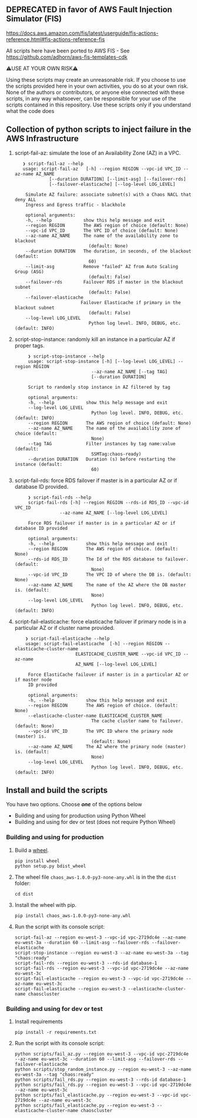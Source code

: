 ## DEPRECATED in favor of AWS Fault Injection Simulator (FIS)

https://docs.aws.amazon.com/fis/latest/userguide/fis-actions-reference.html#fis-actions-reference-fis

All scripts here have been ported to AWS FIS - See https://github.com/adhorn/aws-fis-templates-cdk

⚠️USE AT YOUR OWN RISK⚠️

Using these scripts may create an unreasonable risk. If you choose to use the scripts provided here in your own activities, you do so at your own risk.
None of the authors or contributors, or anyone else connected with these scripts, in any way whatsoever, can be responsible for your use of the scripts contained in this repository.
Use these scripts only if you understand what the code does

## Collection of python scripts to inject failure in the AWS Infrastructure

1. script-fail-az: simulate the lose of an Availability Zone (AZ) in a VPC.

     ```shell
        ❯ script-fail-az --help
        usage: script-fail-az   [-h] --region REGION --vpc-id VPC_ID --az-name AZ_NAME
                  [--duration DURATION] [--limit-asg] [--failover-rds]
                  [--failover-elasticache] [--log-level LOG_LEVEL]

         Simulate AZ failure: associate subnet(s) with a Chaos NACL that deny ALL
         Ingress and Egress traffic - blackhole

         optional arguments:
         -h, --help            show this help message and exit
         --region REGION       The AWS region of choice (default: None)
         --vpc-id VPC_ID       The VPC ID of choice (default: None)
         --az-name AZ_NAME     The name of the availability zone to blackout
                                 (default: None)
         --duration DURATION   The duration, in seconds, of the blackout (default:
                                 60)
         --limit-asg           Remove "failed" AZ from Auto Scaling Group (ASG)
                                 (default: False)
         --failover-rds        Failover RDS if master in the blackout subnet
                                 (default: False)
         --failover-elasticache
                              Failover Elasticache if primary in the blackout subnet
                                 (default: False)
         --log-level LOG_LEVEL
                                 Python log level. INFO, DEBUG, etc. (default: INFO)
    ```

2. script-stop-instance: randomly kill an instance in a particular AZ if proper tags.

    ```shell
         ❯ script-stop-instance --help
         usage: script-stop-instance [-h] [--log-level LOG_LEVEL] --region REGION
                                 --az-name AZ_NAME [--tag TAG]
                                 [--duration DURATION]

         Script to randomly stop instance in AZ filtered by tag

         optional arguments:
         -h, --help            show this help message and exit
         --log-level LOG_LEVEL
                                 Python log level. INFO, DEBUG, etc. (default: INFO)
         --region REGION       The AWS region of choice (default: None)
         --az-name AZ_NAME     The name of the availability zone of choice (default:
                                 None)
         --tag TAG             Filter instances by tag name:value (default:
                                 SSMTag:chaos-ready)
         --duration DURATION   Duration (s) before restarting the instance (default:
                                 60)
    ```

3. script-fail-rds: force RDS failover if master is in a particular AZ or if database ID provided.

    ```shell
         ❯ script-fail-rds --help
         script-fail-rds [-h] --region REGION --rds-id RDS_ID --vpc-id VPC_ID
                     --az-name AZ_NAME [--log-level LOG_LEVEL]

         Force RDS failover if master is in a particular AZ or if database ID provided

         optional arguments:
         -h, --help            show this help message and exit
         --region REGION       The AWS region of choice. (default: None)
         --rds-id RDS_ID       The Id of the RDS database to failover. (default:
                                 None)
         --vpc-id VPC_ID       The VPC ID of where the DB is. (default: None)
         --az-name AZ_NAME     The name of the AZ where the DB master is. (default:
                                 None)
         --log-level LOG_LEVEL
                                 Python log level. INFO, DEBUG, etc. (default: INFO)
    ```

4. script-fail-elasticache: force elasticache failover if primary node is in a particular AZ or if cluster name provided.

    ```shell
        ❯ script-fail-elasticache --help
        usage: script-fail-elasticache  [-h] --region REGION --elasticache-cluster-name
                           ELASTICACHE_CLUSTER_NAME --vpc-id VPC_ID --az-name
                           AZ_NAME [--log-level LOG_LEVEL]

         Force ElastiCache failover if master is in a particular AZ or if master node
         ID provided

         optional arguments:
         -h, --help            show this help message and exit
         --region REGION       The AWS region of choice. (default: None)
         --elasticache-cluster-name ELASTICACHE_CLUSTER_NAME
                                 The cache cluster name to failover. (default: None)
         --vpc-id VPC_ID       The VPC ID where the primary node (master) is.
                                 (default: None)
         --az-name AZ_NAME     The AZ where the primary node (master) is. (default:
                                 None)
         --log-level LOG_LEVEL
                                 Python log level. INFO, DEBUG, etc. (default: INFO)
    ```

## Install and build the scripts

You have two options. Choose _**one**_ of the options below

* Building and using for production using Python Wheel
* Building and using for dev or test (does not require Python Wheel)

### Building and using for production

1. Build a [wheel][wheel].

   ```shell
   pip install wheel
   python setup.py bdist_wheel
   ```

1. The wheel file `chaos_aws-1.0.0-py3-none-any.whl` is in the the `dist` folder:

   ```shell
   cd dist
   ```

1. Install the wheel with pip.

   ```shell
   pip install chaos_aws-1.0.0-py3-none-any.whl
   ```

1. Run the script with its console script:

   ```shell
   script-fail-az --region eu-west-3 --vpc-id vpc-2719dc4e --az-name eu-west-3a --duration 60 --limit-asg --failover-rds --failover-elasticache
   script-stop-instance --region eu-west-3 --az-name eu-west-3a --tag "chaos:ready"
   script-fail-rds --region eu-west-3 --rds-id database-1
   script-fail-rds --region eu-west-3 --vpc-id vpc-2719dc4e --az-name eu-west-3c
   script-fail-elasticache --region eu-west-3 --vpc-id vpc-2719dc4e --az-name eu-west-3c
   script-fail-elasticache --region eu-west-3 --elasticache-cluster-name chaoscluster
   ```

### Building and using for dev or test

1. Install requirements

   ```shell
   pip install -r requirements.txt
   ```

1. Run the script with its console script:

   ```shell
   python scripts/fail_az.py --region eu-west-3 --vpc-id vpc-2719dc4e --az-name eu-west-3c --duration 60 --limit-asg --failover-rds --failover-elasticache
   python scripts/stop_random_instance.py --region eu-west-3 --az-name eu-west-3a --tag "chaos:ready"
   python scripts/fail_rds.py --region eu-west-3 --rds-id database-1
   python scripts/fail_rds.py --region eu-west-3 --vpc-id vpc-2719dc4e --az-name eu-west-3c
   python scripts/fail_elasticache.py --region eu-west-3 --vpc-id vpc-2719dc4e --az-name eu-west-3c
   python scripts/fail_elasticache.py --region eu-west-3 --elasticache-cluster-name chaoscluster
   ```

[wheel]: http://pythonwheels.com
